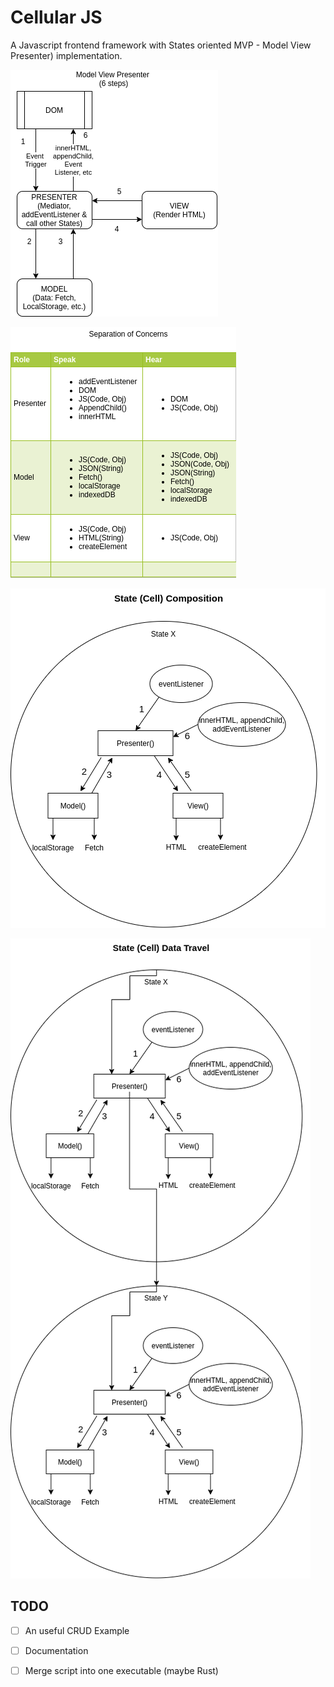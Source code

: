 # Cellular JS


A Javascript frontend framework with States oriented MVP - Model View Presenter) implementation.

![MVP Basic Rules](/docs/01-mvp-basic-roles.png?raw=true)


![MVP Separation of Concerns](/docs/02-mvp-separation-of-concerns.png?raw=true)


![MVP State Cell Composition](/docs/03-state-cell-comp.png?raw=true)


![MVP State Data Travel Rules](/docs/04-state-data-travel.png?raw=true)


## TODO

- [ ] An useful CRUD Example

- [ ] Documentation

- [ ] Merge script into one executable (maybe Rust)
